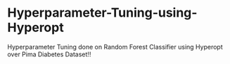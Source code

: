 # Hyperparameter-Tuning-using-Hyperopt
Hyperparameter Tuning done on Random Forest Classifier using Hyperopt over Pima Diabetes Dataset!! 

